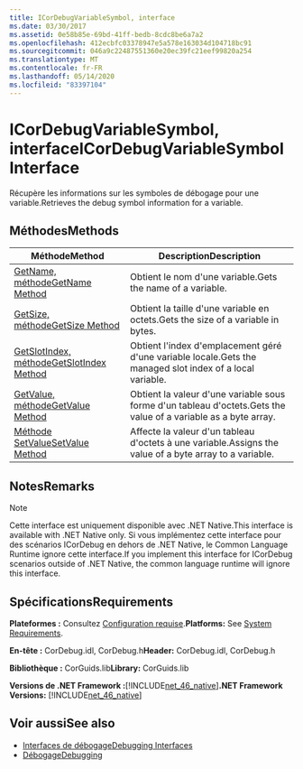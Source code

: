 ```yaml
---
title: ICorDebugVariableSymbol, interface
ms.date: 03/30/2017
ms.assetid: 0e58b85e-69bd-41ff-bedb-8cdc8be6a7a2
ms.openlocfilehash: 412ecbfc03378947e5a578e163034d104718bc91
ms.sourcegitcommit: 046a9c22487551360e20ec39fc21eef99820a254
ms.translationtype: MT
ms.contentlocale: fr-FR
ms.lasthandoff: 05/14/2020
ms.locfileid: "83397104"
---
```

# <a name="icordebugvariablesymbol-interface"></a><span data-ttu-id="ffafa-102">ICorDebugVariableSymbol, interface</span><span class="sxs-lookup"><span data-stu-id="ffafa-102">ICorDebugVariableSymbol Interface</span></span>
<span data-ttu-id="ffafa-103">Récupère les informations sur les symboles de débogage pour une variable.</span><span class="sxs-lookup"><span data-stu-id="ffafa-103">Retrieves the debug symbol information for a variable.</span></span>  
  
## <a name="methods"></a><span data-ttu-id="ffafa-104">Méthodes</span><span class="sxs-lookup"><span data-stu-id="ffafa-104">Methods</span></span>  
  
|<span data-ttu-id="ffafa-105">Méthode</span><span class="sxs-lookup"><span data-stu-id="ffafa-105">Method</span></span>|<span data-ttu-id="ffafa-106">Description</span><span class="sxs-lookup"><span data-stu-id="ffafa-106">Description</span></span>|  
|------------|-----------------|  
|[<span data-ttu-id="ffafa-107">GetName, méthode</span><span class="sxs-lookup"><span data-stu-id="ffafa-107">GetName Method</span></span>](icordebugvariablesymbol-getname-method.md)|<span data-ttu-id="ffafa-108">Obtient le nom d'une variable.</span><span class="sxs-lookup"><span data-stu-id="ffafa-108">Gets the name of a variable.</span></span>|  
|[<span data-ttu-id="ffafa-109">GetSize, méthode</span><span class="sxs-lookup"><span data-stu-id="ffafa-109">GetSize Method</span></span>](icordebugvariablesymbol-getsize-method.md)|<span data-ttu-id="ffafa-110">Obtient la taille d'une variable en octets.</span><span class="sxs-lookup"><span data-stu-id="ffafa-110">Gets the size of a variable in bytes.</span></span>|  
|[<span data-ttu-id="ffafa-111">GetSlotIndex, méthode</span><span class="sxs-lookup"><span data-stu-id="ffafa-111">GetSlotIndex Method</span></span>](icordebugvariablesymbol-getslotindex-method.md)|<span data-ttu-id="ffafa-112">Obtient l'index d'emplacement géré d'une variable locale.</span><span class="sxs-lookup"><span data-stu-id="ffafa-112">Gets the managed slot index of a local variable.</span></span>|  
|[<span data-ttu-id="ffafa-113">GetValue, méthode</span><span class="sxs-lookup"><span data-stu-id="ffafa-113">GetValue Method</span></span>](icordebugvariablesymbol-getvalue-method.md)|<span data-ttu-id="ffafa-114">Obtient la valeur d'une variable sous forme d'un tableau d'octets.</span><span class="sxs-lookup"><span data-stu-id="ffafa-114">Gets the value of a variable as a byte array.</span></span>|  
|[<span data-ttu-id="ffafa-115">Méthode SetValue</span><span class="sxs-lookup"><span data-stu-id="ffafa-115">SetValue Method</span></span>](icordebugvariablesymbol-setvalue-method.md)|<span data-ttu-id="ffafa-116">Affecte la valeur d'un tableau d'octets à une variable.</span><span class="sxs-lookup"><span data-stu-id="ffafa-116">Assigns the value of a byte array to a variable.</span></span>|  
  
## <a name="remarks"></a><span data-ttu-id="ffafa-117">Notes</span><span class="sxs-lookup"><span data-stu-id="ffafa-117">Remarks</span></span>  
  
> [!NOTE]
> <span data-ttu-id="ffafa-118">Cette interface est uniquement disponible avec .NET Native.</span><span class="sxs-lookup"><span data-stu-id="ffafa-118">This interface is available with .NET Native only.</span></span> <span data-ttu-id="ffafa-119">Si vous implémentez cette interface pour des scénarios ICorDebug en dehors de .NET Native, le Common Language Runtime ignore cette interface.</span><span class="sxs-lookup"><span data-stu-id="ffafa-119">If you implement this interface for ICorDebug scenarios outside of .NET Native, the common language runtime will ignore this interface.</span></span>  
  
## <a name="requirements"></a><span data-ttu-id="ffafa-120">Spécifications</span><span class="sxs-lookup"><span data-stu-id="ffafa-120">Requirements</span></span>  
 <span data-ttu-id="ffafa-121">**Plateformes :** Consultez [Configuration requise](../../get-started/system-requirements.md).</span><span class="sxs-lookup"><span data-stu-id="ffafa-121">**Platforms:** See [System Requirements](../../get-started/system-requirements.md).</span></span>  
  
 <span data-ttu-id="ffafa-122">**En-tête :** CorDebug.idl, CorDebug.h</span><span class="sxs-lookup"><span data-stu-id="ffafa-122">**Header:** CorDebug.idl, CorDebug.h</span></span>  
  
 <span data-ttu-id="ffafa-123">**Bibliothèque :** CorGuids.lib</span><span class="sxs-lookup"><span data-stu-id="ffafa-123">**Library:** CorGuids.lib</span></span>  
  
 <span data-ttu-id="ffafa-124">**Versions de .NET Framework :**[!INCLUDE[net_46_native](../../../../includes/net-46-native-md.md)]</span><span class="sxs-lookup"><span data-stu-id="ffafa-124">**.NET Framework Versions:** [!INCLUDE[net_46_native](../../../../includes/net-46-native-md.md)]</span></span>  
  
## <a name="see-also"></a><span data-ttu-id="ffafa-125">Voir aussi</span><span class="sxs-lookup"><span data-stu-id="ffafa-125">See also</span></span>

- [<span data-ttu-id="ffafa-126">Interfaces de débogage</span><span class="sxs-lookup"><span data-stu-id="ffafa-126">Debugging Interfaces</span></span>](debugging-interfaces.md)
- [<span data-ttu-id="ffafa-127">Débogage</span><span class="sxs-lookup"><span data-stu-id="ffafa-127">Debugging</span></span>](index.md)
